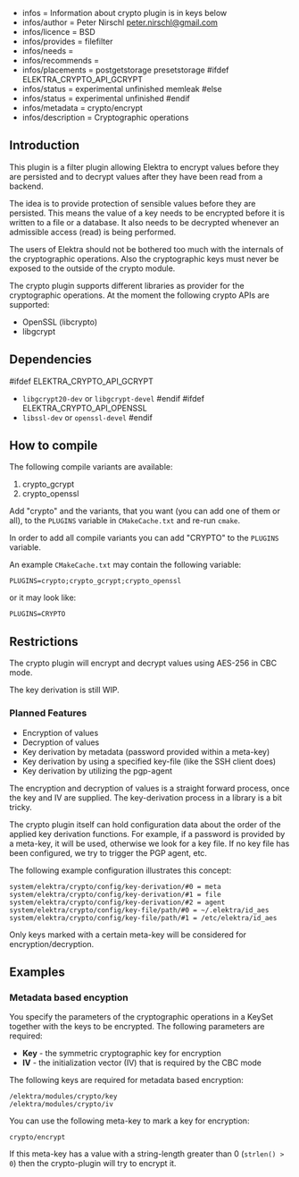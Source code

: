 - infos = Information about crypto plugin is in keys below
- infos/author = Peter Nirschl <peter.nirschl@gmail.com>
- infos/licence = BSD
- infos/provides = filefilter
- infos/needs =
- infos/recommends =
- infos/placements = postgetstorage presetstorage
#ifdef ELEKTRA_CRYPTO_API_GCRYPT
- infos/status = experimental unfinished memleak
#else
- infos/status = experimental unfinished
#endif
- infos/metadata = crypto/encrypt
- infos/description = Cryptographic operations

## Introduction ##

This plugin is a filter plugin allowing Elektra to encrypt values before they are
persisted and to decrypt values after they have been read from a backend.

The idea is to provide protection of sensible values before they are persisted.
This means the value of a key needs to be encrypted before it is written to a file or a database.
It also needs to be decrypted whenever an admissible access (read) is being performed.

The users of Elektra should not be bothered too much with the internals of the cryptographic operations.
Also the cryptographic keys must never be exposed to the outside of the crypto module.

The crypto plugin supports different libraries as provider for the cryptographic operations.
At the moment the following crypto APIs are supported:

- OpenSSL (libcrypto)
- libgcrypt

## Dependencies ##

#ifdef ELEKTRA_CRYPTO_API_GCRYPT
- `libgcrypt20-dev` or `libgcrypt-devel`
#endif
#ifdef ELEKTRA_CRYPTO_API_OPENSSL
- `libssl-dev` or `openssl-devel`
#endif

## How to compile ##

The following compile variants are available:

1. crypto_gcrypt
2. crypto_openssl

Add "crypto" and the variants, that you want (you can add one of them or all), to the `PLUGINS` variable in `CMakeCache.txt` and re-run `cmake`.

In order to add all compile variants you can add "CRYPTO" to the `PLUGINS` variable.

An example `CMakeCache.txt` may contain the following variable:

    PLUGINS=crypto;crypto_gcrypt;crypto_openssl

or it may look like:

    PLUGINS=CRYPTO

## Restrictions ##

The crypto plugin will encrypt and decrypt values using AES-256 in CBC mode.

The key derivation is still WIP.

### Planned Features ###

- Encryption of values
- Decryption of values
- Key derivation by metadata (password provided within a meta-key)
- Key derivation by using a specified key-file (like the SSH client does)
- Key derivation by utilizing the pgp-agent

The encryption and decryption of values is a straight forward process, once the key and IV are supplied.
The key-derivation process in a library is a bit tricky.

The crypto plugin itself can hold configuration data about the order of the applied key derivation functions.
For example, if a password is provided by a meta-key, it will be used, otherwise we look for a key file.
If no key file has been configured, we try to trigger the PGP agent, etc.

The following example configuration illustrates this concept:

	system/elektra/crypto/config/key-derivation/#0 = meta
	system/elektra/crypto/config/key-derivation/#1 = file
	system/elektra/crypto/config/key-derivation/#2 = agent
	system/elektra/crypto/config/key-file/path/#0 = ~/.elektra/id_aes
	system/elektra/crypto/config/key-file/path/#1 = /etc/elektra/id_aes

Only keys marked with a certain meta-key will be considered for encryption/decryption.

## Examples ##

### Metadata based encyption ###

You specify the parameters of the cryptographic operations in a KeySet together with the keys to be encrypted.
The following parameters are required:

- **Key** - the symmetric cryptographic key for encryption
- **IV** - the initialization vector (IV) that is required by the CBC mode

The following keys are required for metadata based encryption:

	/elektra/modules/crypto/key
	/elektra/modules/crypto/iv

You can use the following meta-key to mark a key for encryption:

	crypto/encrypt

If this meta-key has a value with a string-length greater than 0 (``strlen() > 0``) then
the crypto-plugin will try to encrypt it.

